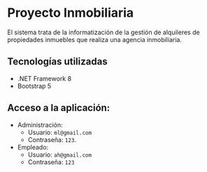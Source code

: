 # Proyecto Inmobiliaria
El sistema trata de la informatización de la gestión de alquileres de propiedades inmuebles que realiza una agencia inmobiliaria.

## Tecnologías utilizadas
- .NET Framework 8
- Bootstrap 5

## Acceso a la aplicación:
- Administración:
    - Usuario: `ml@gmail.com`
    - Contraseña: `123`.
- Empleado:
    - Usuario: `ah@gmail.com`
    - Contraseña: `123`
